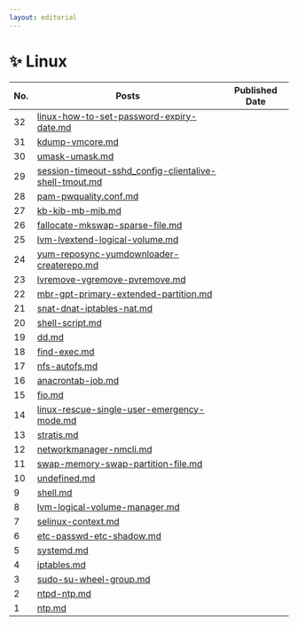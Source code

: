 ```yaml
---
layout: editorial
---
```


# ✨ Linux

<table><thead><tr><th>No.</th><th data-type="content-ref">Posts</th><th>Published Date</th></tr></thead><tbody><tr><td>32</td><td><a href="linux-how-to-set-password-expiry-date.md">linux-how-to-set-password-expiry-date.md</a></td><td></td></tr><tr><td>31</td><td><a href="kdump-vmcore.md">kdump-vmcore.md</a></td><td></td></tr><tr><td>30</td><td><a href="umask-umask.md">umask-umask.md</a></td><td></td></tr><tr><td>29</td><td><a href="session-timeout-sshd_config-clientalive-shell-tmout.md">session-timeout-sshd_config-clientalive-shell-tmout.md</a></td><td></td></tr><tr><td>28</td><td><a href="pam-pwquality.conf.md">pam-pwquality.conf.md</a></td><td></td></tr><tr><td>27</td><td><a href="kb-kib-mb-mib.md">kb-kib-mb-mib.md</a></td><td></td></tr><tr><td>26</td><td><a href="fallocate-mkswap-sparse-file.md">fallocate-mkswap-sparse-file.md</a></td><td></td></tr><tr><td>25</td><td><a href="lvm-lvextend-logical-volume.md">lvm-lvextend-logical-volume.md</a></td><td></td></tr><tr><td>24</td><td><a href="yum-reposync-yumdownloader-createrepo.md">yum-reposync-yumdownloader-createrepo.md</a></td><td></td></tr><tr><td>23</td><td><a href="lvremove-vgremove-pvremove.md">lvremove-vgremove-pvremove.md</a></td><td></td></tr><tr><td>22</td><td><a href="mbr-gpt-primary-extended-partition.md">mbr-gpt-primary-extended-partition.md</a></td><td></td></tr><tr><td>21</td><td><a href="snat-dnat-iptables-nat.md">snat-dnat-iptables-nat.md</a></td><td></td></tr><tr><td>20</td><td><a href="shell-script.md">shell-script.md</a></td><td></td></tr><tr><td>19</td><td><a href="dd.md">dd.md</a></td><td></td></tr><tr><td>18</td><td><a href="find-exec.md">find-exec.md</a></td><td></td></tr><tr><td>17</td><td><a href="nfs-autofs.md">nfs-autofs.md</a></td><td></td></tr><tr><td>16</td><td><a href="anacrontab-job.md">anacrontab-job.md</a></td><td></td></tr><tr><td>15</td><td><a href="fio.md">fio.md</a></td><td></td></tr><tr><td>14</td><td><a href="linux-rescue-single-user-emergency-mode.md">linux-rescue-single-user-emergency-mode.md</a></td><td></td></tr><tr><td>13</td><td><a href="stratis.md">stratis.md</a></td><td></td></tr><tr><td>12</td><td><a href="networkmanager-nmcli.md">networkmanager-nmcli.md</a></td><td></td></tr><tr><td>11</td><td><a href="swap-memory-swap-partition-file.md">swap-memory-swap-partition-file.md</a></td><td></td></tr><tr><td>10</td><td><a href="undefined.md">undefined.md</a></td><td></td></tr><tr><td>9</td><td><a href="shell.md">shell.md</a></td><td></td></tr><tr><td>8</td><td><a href="lvm-logical-volume-manager.md">lvm-logical-volume-manager.md</a></td><td></td></tr><tr><td>7</td><td><a href="selinux-context.md">selinux-context.md</a></td><td></td></tr><tr><td>6</td><td><a href="etc-passwd-etc-shadow.md">etc-passwd-etc-shadow.md</a></td><td></td></tr><tr><td>5</td><td><a href="systemd.md">systemd.md</a></td><td></td></tr><tr><td>4</td><td><a href="iptables.md">iptables.md</a></td><td></td></tr><tr><td>3</td><td><a href="sudo-su-wheel-group.md">sudo-su-wheel-group.md</a></td><td></td></tr><tr><td>2</td><td><a href="ntpd-ntp.md">ntpd-ntp.md</a></td><td></td></tr><tr><td>1</td><td><a href="ntp.md">ntp.md</a></td><td></td></tr></tbody></table>

